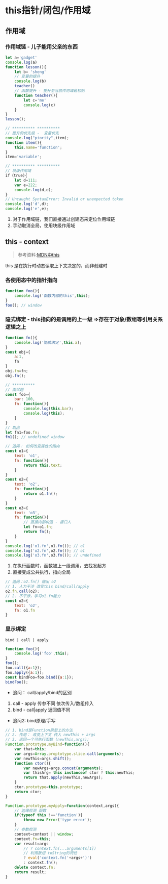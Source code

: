 # this指针/闭包/作用域

## 作用域
### 作用域链 - 儿子能用父亲的东西
```js
let a='gadget'
console.log(a)
function lesson(){
    let b= 'sheng'
    // 变量的提升
    console.log(b)
    teacher()
    // 函数提升 - 提升至当前作用域最初始
    function teacher(){
        let c='me'
        console.log(c)
    }
}
lesson();

// ********** **********
// 提升的优先级 -  变量优先
console.log("piority",item);
function item(){
    this.name='function';
}
item='variable';

// ********** **********
// 块级作用域
if（true){
    let d=111;
    var e=222;
    console.log(d,e);
}
// Uncaught SyntaxError: Invalid or unexpected token
console.log('d',d);
console.log('e',e);
```

1. 对于作用域链，我们直接通过创建态来定位作用域链
2. 手动取消全局，使用块级作用域

## this - context
> 参考资料:[MDN中this](https://developer.mozilla.org/zh-CN/docs/Web/JavaScript/Reference/Operators/this)

this 是在执行时动态读取上下文决定的，而非创建时

### 各使用态中的指针指向
```js
function foo(){
    console.log('函数内部的this',this);
}
foo(); // window
```

### 隐式绑定 - this指向的是调用的上一级 =>存在于对象/数组等引用关系逻辑之上
```js
function fn(){
    console.log('隐式绑定',this.a);
}
const obj={
    a:1,
    fn
}
obj.fn=fn;
obj.fn();

// **********
// 面试题
const foo={
    bar: 100,
    fn: function(){
        console.log(this.bar);
        console.log(this);
    }
}
// 取出
let fn1=foo.fn;
fn1(); // undefined window

// 追问： 如何改变属性的指向
const o1={
    text: 'o1',
    fn: function(){
        return this.text;
    }
}
const o2={
    text: 'o2',
    fn: function(){
        return o1.fn();
    }
}
const o3={
    text: 'o3',
    fn: function(){
        // 直接内部构造 - 接口人
        let fn=o1.fn;
        return fn();
    }
}
console.log('o1.fn',o1.fn()); // o1
console.log('o2.fn',o2.fn()); // o1
console.log('o3.fn',o3.fn()); // undefined
```
1. 在执行函数时，函数被上一级调用，去找发起方
2. 直接变成公共执行，指向全局
```js
// 追问：o2.fn() 输出 o2
// 1. 人为干涉 改变this bind/call/apply
o2.fn.call(o2);
// 2. 不干涉，学习o1.fn能力
const o2={
    text: 'o2',
    fn: o1.fn
}
```

### 显示绑定
`bind | call | apply`
```js
function foo(){
    console.log('foo',this);
}
foo(); 
foo.call({a:1});
foo.apply({a:1});
const bindFoo=foo.bind({a:1});
bindFoo();
```
* 追问： call/apply/bind的区别
1. call - apply 传参不同 依次传入/数组传入
2. bind - call|apply 返回值不同
* 追问2: bind原理/手写
```js
// 1. bind是Function原型上的方法
// 2. 作用： 改变上下文 传入 newThis + args
// 3. 返回一个可执行函数 (newThis,args);
Function.prototype.myBind=function(){
    var that=this;
    var args=Array.proptotype.slice.call(arguments);
    var newThis=args.shift();
    function ctor(){
        var newArgs=args.concat(arguments);
        var thisArg= this instanceof ctor ? this:newThis;
        return that.apply(newThis,newArgs);
    }
    ctor.prototype=this.prototype;
    return ctor;
}

Function.prototype.myApply=function(context,args){
    // 边缘检测 函数
    if(typeof this !=='function'){
        throw new Error('type error');
    }
    // 参数检测
    context=context || window;
    context.fn=this;
    var result=args
        // ? context.fn(...arguments[1])
        // 利用数组 toString的特性
        ? eval('context.fn('+args+')') 
        : context.fn();
    delete context.fn;
    return result;
}
```